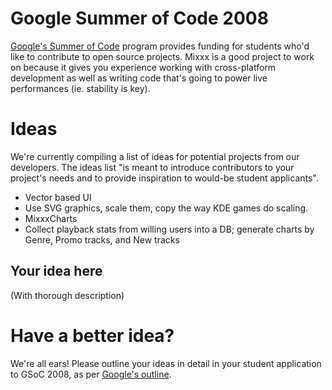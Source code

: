 # Google Summer of Code 2008

[Google's Summer of Code](http://code.google.com/soc/) program provides
funding for students who'd like to contribute to open source projects.
Mixxx is a good project to work on because it gives you experience
working with cross-platform development as well as writing code that's
going to power live performances (ie. stability is key).

# Ideas

We're currently compiling a list of ideas for potential projects from
our developers. The ideas list "is meant to introduce contributors to
your project's needs and to provide inspiration to would-be student
applicants".

  - Vector based UI
  - Use SVG graphics, scale them, copy the way KDE games do scaling.
  - MixxxCharts
  - Collect playback stats from willing users into a DB; generate charts
    by Genre, Promo tracks, and New tracks

## Your idea here

(With thorough description)

# Have a better idea?

We're all ears\! Please outline your ideas in detail in your student
application to GSoC 2008, as per [Google's
outline](http://code.google.com/soc/2008/faqs.html#0.1_student_app).
